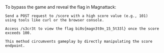 To bypass the game and reveal the flag in Magnattack:

    Send a POST request to /score with a high score value (e.g., 101) using tools like curl or the browser console.

    Access /s3cr3t to view the flag bi0s{magn3t0n_15_5t33l} once the score exceeds 100.

    This method circumvents gameplay by directly manipulating the score endpoint.